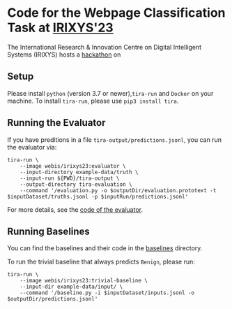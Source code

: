 # Code for the Webpage Classification Task at [IRIXYS'23](https://irixys.uni-passau.de/workshops-summer-schools/)

The International Research & Innovation Centre on Digital Intelligent Systems (IRIXYS) hosts a [hackathon](https://irixys.uni-passau.de/workshops-summer-schools/) on

## Setup

Please install `python` (version 3.7 or newer),`tira-run` and `Docker` on your machine.
To install `tira-run`, please use `pip3 install tira`.

## Running the Evaluator

If you have preditions in a file `tira-output/predictions.jsonl`, you can run the evaluator via:

```
tira-run \
	--image webis/irixys23:evaluator \
	--input-directory example-data/truth \
	--input-run ${PWD}/tira-output \
	--output-directory tira-evaluation \
	--command '/evaluation.py -o $outputDir/evaluation.prototext -t $inputDataset/truths.jsonl -p $inputRun/predictions.jsonl'
```

For more details, see the [code of the evaluator](evaluation).

## Running Baselines

You can find the baselines and their code in the [baselines](baselines) directory.

To run the trivial baseline that always predicts `Benign`, please run:

```
tira-run \
	--image webis/irixys23:trivial-baseline \
	--input-dir example-data/input/ \
	--command '/baseline.py -i $inputDataset/inputs.jsonl -o $outputDir/predictions.jsonl'
```

